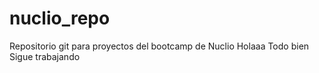 # nuclio_repo
Repositorio git para proyectos del bootcamp de Nuclio
Holaaa
Todo bien
Sigue trabajando

